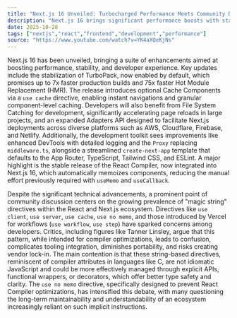 ```yaml
---
title: "Next.js 16 Unveiled: Turbocharged Performance Meets Community Debate on Directives"
description: "Next.js 16 brings significant performance boosts with stable TurboPack and a new Adapters API for flexible deployments. However, the proliferation of 'use' directives has sparked considerable discussion within the developer community."
date: 2025-10-28
tags: ["nextjs","react","frontend","development","performance"]
source: "https://www.youtube.com/watch?v=YK4aXQeKjNs"
---
```

Next.js 16 has been unveiled, bringing a suite of enhancements aimed at boosting performance, stability, and developer experience. Key updates include the stabilization of TurboPack, now enabled by default, which promises up to 7x faster production builds and 75x faster Hot Module Replacement (HMR). The release introduces optional Cache Components via a `use cache` directive, enabling instant navigations and granular component-level caching. Developers will also benefit from File System Catching for development, significantly accelerating page reloads in large projects, and an expanded Adapters API designed to facilitate Next.js deployments across diverse platforms such as AWS, Cloudflare, Firebase, and Netlify. Additionally, the development toolkit sees improvements like enhanced DevTools with detailed logging and the `Proxy` replacing `middleware.ts`, alongside a streamlined `create-next-app` template that defaults to the App Router, TypeScript, Tailwind CSS, and ESLint. A major highlight is the stable release of the React Compiler, now integrated into Next.js 16, which automatically memoizes components, reducing the manual effort previously required with `useMemo` and `useCallback`.

Despite the significant technical advancements, a prominent point of community discussion centers on the growing prevalence of "magic string" directives within the React and Next.js ecosystem. Directives like `use client`, `use server`, `use cache`, `use no memo`, and those introduced by Vercel for workflows (`use workflow`, `use step`) have sparked concerns among developers. Critics, including figures like Tanner Linsley, argue that this pattern, while intended for compiler optimizations, leads to confusion, complicates tooling integration, diminishes portability, and risks creating vendor lock-in. The main contention is that these string-based directives, reminiscent of compiler attributes in languages like C, are not idiomatic JavaScript and could be more effectively managed through explicit APIs, functional wrappers, or decorators, which offer better type safety and clarity. The `use no memo` directive, specifically designed to prevent React Compiler optimizations, has intensified this debate, with many questioning the long-term maintainability and understandability of an ecosystem increasingly reliant on such implicit instructions.